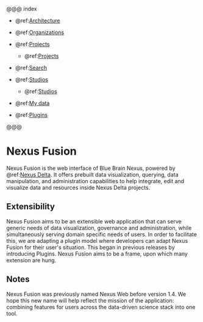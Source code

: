 @@@ index

- @ref:[Architecture](architecture.md)
- @ref:[Organizations](organizations.md)
- @ref:[Projects](projects.md)

  - @ref:[Projects](project.md)
- @ref:[Search](search.md)
- @ref:[Studios](studios.md)

  - @ref:[Studios](studio.md)
- @ref:[My data](my-data.md)
- @ref:[Plugins](plugins.md)

@@@

# Nexus Fusion

Nexus Fusion is the web interface of Blue Brain Nexus, powered by @ref:[Nexus Delta](../delta/index.md). It offers prebuilt data visualization, querying, data manipulation, and administration capabilities to help integrate, edit and visualize data and resources inside Nexus Delta projects.

## Extensibility

Nexus Fusion aims to be an extensible web application that can serve generic needs of data visualization, governance and administration, while simultaneously serving domain specific needs of users. In order to facilitate this, we are adapting a plugin model where developers can adapt Nexus Fusion for their user's situation. This began in previous releases by introducing Plugins. Nexus Fusion aims to be a frame, upon which many extension are hung.

## Notes

Nexus Fusion was previously named Nexus Web before version 1.4. We hope this new name will help reflect the mission
of the application: combining features for users across the data-driven science stack into one tool.
